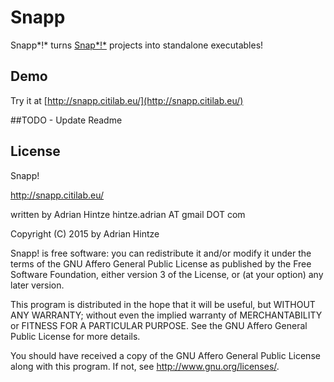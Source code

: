 # Snapp

Snapp*!* turns [Snap*!*](http://snap.berkeley.edu/) projects into standalone executables!

## Demo

Try it at [http://snapp.citilab.eu/](http://snapp.citilab.eu/)

##TODO - Update Readme

## License

Snapp!

http://snapp.citilab.eu/

written by Adrian Hintze hintze.adrian AT gmail DOT com

Copyright (C) 2015 by Adrian Hintze

Snapp! is free software: you can redistribute it and/or modify it under the terms of the GNU Affero General Public License as published by the Free Software Foundation, either version 3 of the License, or (at your option) any later version.

This program is distributed in the hope that it will be useful, but WITHOUT ANY WARRANTY; without even the implied warranty of MERCHANTABILITY or FITNESS FOR A PARTICULAR PURPOSE. See the GNU Affero General Public License for more details.

You should have received a copy of the GNU Affero General Public License along with this program. If not, see http://www.gnu.org/licenses/.